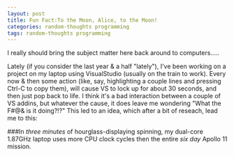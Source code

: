 ```yaml
---
layout: post
title: Fun Fact:To the Moon, Alice, to the Moon!
categories: random-thoughts programming
tags: random-thoughts programming
---
```



I really should bring the subject matter here back around to computers.....

Lately (if you consider the last year & a half "lately"), I've been working on a project on my laptop using VisualStudio (usually on the train to work).  Every now & then some action (like, say, highlighting a couple lines and pressing Ctrl-C to copy them), will cause VS to lock up for about 30 seconds, and then just pop back to life.   I think it's a bad interaction between a couple of VS addins, but whatever the cause, it does leave me wondering "What the F#@&amp; is it doing?!?"   This led to an idea, which after a bit of reseach, lead me to this:

###In *three minutes* of hourglass-displaying spinning, my dual-core 1.87GHz laptop uses more CPU clock cycles then the entire *six day* Apollo 11 mission.
